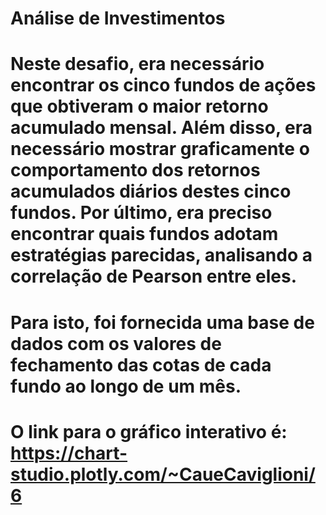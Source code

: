 # Análise de Investimentos

# Neste desafio, era necessário encontrar os cinco fundos de ações que obtiveram o maior retorno acumulado mensal. Além disso, era necessário mostrar graficamente o comportamento dos retornos acumulados diários destes cinco fundos. Por último, era preciso encontrar quais fundos adotam estratégias parecidas, analisando a correlação de Pearson entre eles.
# Para isto, foi fornecida uma base de dados com os valores de fechamento das cotas de cada fundo ao longo de um mês.

# O link para o gráfico interativo é: https://chart-studio.plotly.com/~CaueCaviglioni/6
